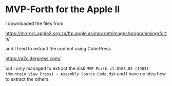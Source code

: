 # MVP-Forth for the Apple II

I downloaded the files from

<https://mirrors.apple2.org.za/ftp.apple.asimov.net/images/programming/forth/>

and I tried to extract the content using CiderPress

<https://a2ciderpress.com/>

but I only managed to extract the disk `MVP Forth v1.0103.03 (1983)(Mountain View Press) - Assembly Source Code.dsk` and I have no idea how to extract the others.
